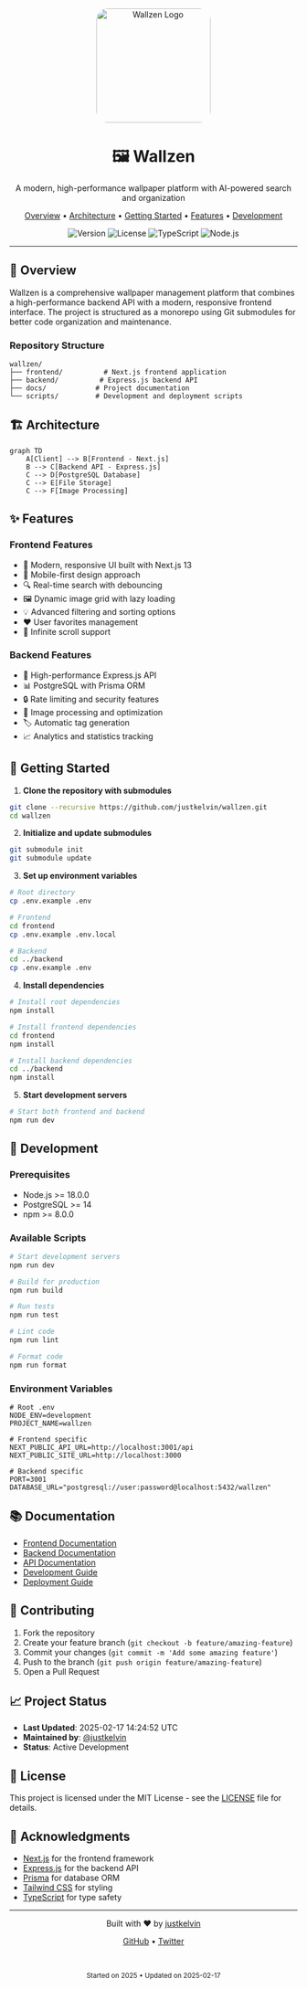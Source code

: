 <div align="center">
  <img src="assets/wallzen-logo.png" alt="Wallzen Logo" width="200" height="200" style="border-radius: 20px;">

  <h1>🖼️ Wallzen</h1>
  <p>A modern, high-performance wallpaper platform with AI-powered search and organization</p>

  <p>
    <a href="#overview">Overview</a> •
    <a href="#architecture">Architecture</a> •
    <a href="#getting-started">Getting Started</a> •
    <a href="#features">Features</a> •
    <a href="#development">Development</a>
  </p>

  <p>
    <img src="https://img.shields.io/badge/version-1.0.0-blue.svg" alt="Version">
    <img src="https://img.shields.io/badge/license-MIT-green.svg" alt="License">
    <img src="https://img.shields.io/badge/typescript-%5E5.0.0-blue.svg" alt="TypeScript">
    <img src="https://img.shields.io/badge/node-%5E18.0.0-green.svg" alt="Node.js">
  </p>
</div>

---

## 📖 Overview

Wallzen is a comprehensive wallpaper management platform that combines a high-performance backend API with a modern, responsive frontend interface. The project is structured as a monorepo using Git submodules for better code organization and maintenance.

### Repository Structure
```
wallzen/
├── frontend/          # Next.js frontend application
├── backend/          # Express.js backend API
├── docs/            # Project documentation
└── scripts/         # Development and deployment scripts
```

## 🏗️ Architecture

```mermaid
graph TD
    A[Client] --> B[Frontend - Next.js]
    B --> C[Backend API - Express.js]
    C --> D[PostgreSQL Database]
    C --> E[File Storage]
    C --> F[Image Processing]
```

## ✨ Features

### Frontend Features
- 🎨 Modern, responsive UI built with Next.js 13
- 📱 Mobile-first design approach
- 🔍 Real-time search with debouncing
- 🖼️ Dynamic image grid with lazy loading
- 💡 Advanced filtering and sorting options
- ❤️ User favorites management
- 🔄 Infinite scroll support

### Backend Features
- 🚀 High-performance Express.js API
- 📊 PostgreSQL with Prisma ORM
- 🔒 Rate limiting and security features
- 📸 Image processing and optimization
- 🏷️ Automatic tag generation
- 📈 Analytics and statistics tracking

## 🚀 Getting Started

1. **Clone the repository with submodules**
```bash
git clone --recursive https://github.com/justkelvin/wallzen.git
cd wallzen
```

2. **Initialize and update submodules**
```bash
git submodule init
git submodule update
```

3. **Set up environment variables**
```bash
# Root directory
cp .env.example .env

# Frontend
cd frontend
cp .env.example .env.local

# Backend
cd ../backend
cp .env.example .env
```

4. **Install dependencies**
```bash
# Install root dependencies
npm install

# Install frontend dependencies
cd frontend
npm install

# Install backend dependencies
cd ../backend
npm install
```

5. **Start development servers**
```bash
# Start both frontend and backend
npm run dev
```

## 🔧 Development

### Prerequisites
- Node.js >= 18.0.0
- PostgreSQL >= 14
- npm >= 8.0.0

### Available Scripts
```bash
# Start development servers
npm run dev

# Build for production
npm run build

# Run tests
npm run test

# Lint code
npm run lint

# Format code
npm run format
```

### Environment Variables

```env
# Root .env
NODE_ENV=development
PROJECT_NAME=wallzen

# Frontend specific
NEXT_PUBLIC_API_URL=http://localhost:3001/api
NEXT_PUBLIC_SITE_URL=http://localhost:3000

# Backend specific
PORT=3001
DATABASE_URL="postgresql://user:password@localhost:5432/wallzen"
```

## 📚 Documentation

- [Frontend Documentation](./frontend/README.md)
- [Backend Documentation](./backend/README.md)
- [API Documentation](./docs/api.md)
- [Development Guide](./docs/development.md)
- [Deployment Guide](./docs/deployment.md)

## 🤝 Contributing

1. Fork the repository
2. Create your feature branch (`git checkout -b feature/amazing-feature`)
3. Commit your changes (`git commit -m 'Add some amazing feature'`)
4. Push to the branch (`git push origin feature/amazing-feature`)
5. Open a Pull Request

## 📈 Project Status

- **Last Updated**: 2025-02-17 14:24:52 UTC
- **Maintained by**: [@justkelvin](https://github.com/justkelvin)
- **Status**: Active Development

## 📝 License

This project is licensed under the MIT License - see the [LICENSE](LICENSE) file for details.

## 🙏 Acknowledgments

- [Next.js](https://nextjs.org/) for the frontend framework
- [Express.js](https://expressjs.com/) for the backend API
- [Prisma](https://www.prisma.io/) for database ORM
- [Tailwind CSS](https://tailwindcss.com/) for styling
- [TypeScript](https://www.typescriptlang.org/) for type safety

---

<div align="center">
  <p>Built with ❤️ by <a href="https://github.com/justkelvin">justkelvin</a></p>
  <p>
    <a href="https://github.com/justkelvin">GitHub</a> •
    <a href="https://twitter.com/alias_notfound">Twitter</a>
  </p>

  <br>
  
  <p>
    <sub>
      Started on 2025 • Updated on 2025-02-17
    </sub>
  </p>
</div>
